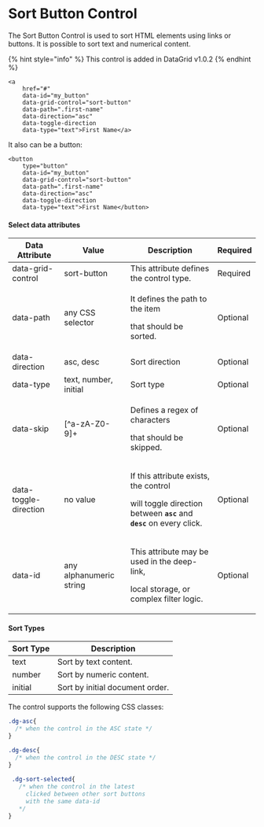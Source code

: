 # Sort Button Control

The Sort Button Control is used to sort HTML elements using links or buttons. It is possible to sort text and numerical content.

{% hint style="info" %}
This control is added in DataGrid v1.0.2
{% endhint %}

```markup
<a
    href="#"
    data-id="my_button"
    data-grid-control="sort-button"
    data-path=".first-name"
    data-direction="asc"
    data-toggle-direction
    data-type="text">First Name</a>
```

It also can be a button:

```markup
<button 
    type="button" 
    data-id="my_button"
    data-grid-control="sort-button"
    data-path=".first-name"
    data-direction="asc"
    data-toggle-direction
    data-type="text">First Name</button>
```

#### Select data attributes

| Data Attribute        | Value                   | Description                                                                                                                                                                | Required |
| --------------------- | ----------------------- | -------------------------------------------------------------------------------------------------------------------------------------------------------------------------- | -------- |
| data-grid-control     | sort-button             | This attribute defines the control type.                                                                                                                                   | Required |
| data-path             | any CSS selector        | <p>It defines the path to the item </p><p>that should be sorted.</p>                                                                                                       | Optional |
| data-direction        | asc, desc               | Sort direction                                                                                                                                                             | Optional |
| data-type             | text, number, initial   | Sort type                                                                                                                                                                  | Optional |
| data-skip             | \[^a-zA-Z0-9]+          | <p>Defines a regex of characters </p><p>that should be skipped.</p>                                                                                                        | Optional |
| data-toggle-direction | no value                | <p>If this attribute exists, the control </p><p>will toggle direction between <strong><code>asc</code></strong> and <strong><code>desc</code></strong> on every click.</p> | Optional |
| data-id               | any alphanumeric string | <p>This attribute may be used in the deep-link, </p><p>local storage, or complex filter logic.</p>                                                                         | Optional |

#### Sort Types

| Sort Type | Description                     |
| --------- | ------------------------------- |
| text      | Sort by text content.           |
| number    | Sort by numeric content.        |
| initial   | Sort by initial document order. |

The control supports the following CSS classes:

```css
.dg-asc{
  /* when the control in the ASC state */
} 

.dg-desc{
  /* when the control in the DESC state */
} 
 
 .dg-sort-selected{
   /* when the control in the latest 
     clicked between other sort buttons 
     with the same data-id
   */
}
```

